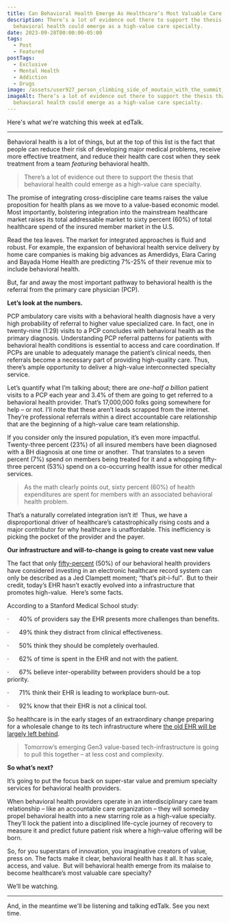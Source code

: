 ```yaml
---
title: Can Behavioral Health Emerge As Healthcare’s Most Valuable Care Specialty?
description: There’s a lot of evidence out there to support the thesis that
  behavioral health could emerge as a high-value care specialty.
date: 2023-09-28T00:00:00-05:00
tags:
  - Post
  - Featured
postTags:
  - Exclusive
  - Mental Health
  - Addiction
  - Drugs
image: /assets/user927_person_climbing_side_of_moutain_with_the_summit_it_sigh_df529a14-61d0-475c-89e8-58238edd0426.png
imageAlt: There’s a lot of evidence out there to support the thesis that
  behavioral health could emerge as a high-value care specialty.
---
```

Here's what we're watching this week at edTalk.

- - -

Behavioral health is a lot of things, but at the top of this list is the fact that people can reduce their risk of developing major medical problems, receive more effective treatment, and reduce their health care cost when they seek treatment from a team *featuring* behavioral health. 

> There’s a lot of evidence out there to support the thesis that behavioral health could emerge as a high-value care specialty. 

The promise of integrating cross-discipline care teams raises the value proposition for health plans as we move to a value-based economic model. Most importantly, bolstering integration into the mainstream healthcare market raises its total addressable market to sixty percent (60%) of total healthcare spend of the insured member market in the U.S. 

Read the tea leaves. The market for integrated approaches is fluid and robust. For example, the expansion of behavioral health service delivery by home care companies is making big advances as Amerdidys, Elara Caring and Bayada Home Health are predicting 7%-25% of their revenue mix to include behavioral health.

But, far and away the most important pathway to behavioral health is the referral from the primary care physician (PCP).  

**Let’s look at the numbers.** 

PCP ambulatory care visits with a behavioral health diagnosis have a very high probability of referral to higher value specialized care. In fact, one in twenty-nine (1:29) visits to a PCP concludes with behavioral health as the primary diagnosis. Understanding PCP referral patterns for patients with behavioral health conditions is essential to access and care coordination. If PCPs are unable to adequately manage the patient’s clinical needs, then referrals become a necessary part of providing high-quality care. Thus, there’s ample opportunity to deliver a high-value interconnected specialty service.  

Let’s quantify what I’m talking about; there are *one-half a billion* patient visits to a PCP each year and 3.4% of them are going to get referred to a behavioral health provider. That’s 17,000,000 folks going somewhere for help – or not. I’ll note that these aren’t leads scrapped from the internet. They’re professional referrals within a direct accountable care relationship that are the beginning of a high-value care team relationship. 

If you consider only the insured population, it’s even more impactful. Twenty-three percent (23%) of all insured members have been diagnosed with a BH diagnosis at one time or another.  That translates to a seven percent (7%) spend on members being treated for it and a whopping fifty-three percent (53%) spend on a co-occurring health issue for other medical services. 

> As the math clearly points out, sixty percent (60%) of health expenditures are spent for members with an associated behavioral health problem. 

That’s a naturally correlated integration isn’t it!  Thus, we have a disproportional driver of healthcare’s catastrophically rising costs and a major contributor for why healthcare is unaffordable. This inefficiency is picking the pocket of the provider and the payer.  

**Our infrastructure and will-to-change is going to create vast new value**  

The fact that only [fifty-percent](https://bhbusiness.com/2023/06/30/acadia-chief-strategy-officer-andrew-lynch-its-time-to-incentivize-behavioral-health-emr-adoption/) (50%) of our behavioral health providers have considered investing in an electronic healthcare record system can only be described as a Jed Clampett moment; “that’s pit-i-ful”.  But to their credit, today’s EHR hasn’t exactly evolved into a infrastructure that promotes high-value.  Here’s some facts.  

According to a Stanford Medical School study:

·      40% of providers say the EHR presents more challenges than benefits.

·      49% think they distract from clinical effectiveness.

·      50% think they should be completely overhauled.

·      62% of time is spent in the EHR and not with the patient.

·      67% believe inter-operability between providers should be a top priority.

·      71% think their EHR is leading to workplace burn-out.

·      92% know that their EHR is not a clinical tool.          

So healthcare is in the early stages of an extraordinary change preparing for a wholesale change to its tech infrastructure where [the old EHR will be largely left behind](http://youu.com/).      

> Tomorrow’s emerging Gen3 value-based tech-infrastructure is going to pull this together – at less cost and complexity.  

**So what’s next?**

It’s going to put the focus back on super-star value and premium specialty services for behavioral health providers.  

When behavioral health providers operate in an interdisciplinary care team relationship – like an accountable care organization – they will someday propel behavioral health into a new starring role as a high-value specialty. They’ll lock the patient into a disciplined life-cycle journey of recovery to measure it and predict future patient risk where a high-value offering will be born. 

So, for you superstars of innovation, you imaginative creators of value, press on. The facts make it clear, behavioral health has it all. It has scale, access, and value.  But will behavioral health emerge from its malaise to become healthcare’s most valuable care specialty? 

We’ll be watching.   

- - -

And, in the meantime we'll be listening and talking edTalk. See you next time.